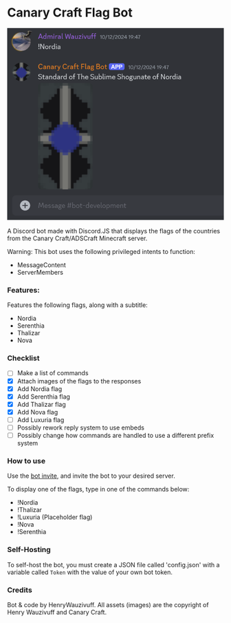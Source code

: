 # Canary Craft Flag Bot
![Demo Screenshot](<https://github.com/HEofOttoman/Canary-Craft-Flag-bot/blob/9a71f9d7baeaf9fcaa67f5ba9e4769225af0108b/Assets/Demo%20Screenshot%202.png>)

A Discord bot made with Discord.JS that displays the flags of the countries from the Canary Craft/ADSCraft Minecraft server.

Warning: This bot uses the following privileged intents to function:
- MessageContent
- ServerMembers

### Features:
Features the following flags, along with a subtitle:
- Nordia
- Serenthia
- Thalizar
- Nova

### Checklist
- [ ] Make a list of commands
- [x] Attach images of the flags to the responses 
- [x] Add Nordia flag
- [x] Add Serenthia flag
- [x] Add Thalizar flag
- [x] Add Nova flag
- [ ] Add Luxuria flag
- [ ] Possibly rework reply system to use embeds 
- [ ] Possibly change how commands are handled to use a different prefix system

### How to use
Use the [bot invite](https://discord.com/oauth2/authorize?client_id=1309719801165385728&permissions=116736&integration_type=0&scope=bot), and invite the bot to your desired server.

To display one of the flags, type in one of the commands below:
- !Nordia
- !Thalizar
- !Luxuria (Placeholder flag)
- !Nova
- !Serenthia

### Self-Hosting
To self-host the bot, you must create a JSON file called 'config.json' with a variable called `Token` with the value of your own bot token.

### Credits
Bot & code by HenryWauzivuff.
All assets (images) are the copyright of Henry Wauzivuff and Canary Craft. 